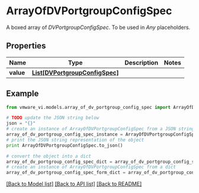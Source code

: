# ArrayOfDVPortgroupConfigSpec

A boxed array of *DVPortgroupConfigSpec*. To be used in *Any* placeholders. 

## Properties
Name | Type | Description | Notes
------------ | ------------- | ------------- | -------------
**value** | [**List[DVPortgroupConfigSpec]**](DVPortgroupConfigSpec.md) |  | 

## Example

```python
from vmware_vi.models.array_of_dv_portgroup_config_spec import ArrayOfDVPortgroupConfigSpec

# TODO update the JSON string below
json = "{}"
# create an instance of ArrayOfDVPortgroupConfigSpec from a JSON string
array_of_dv_portgroup_config_spec_instance = ArrayOfDVPortgroupConfigSpec.from_json(json)
# print the JSON string representation of the object
print ArrayOfDVPortgroupConfigSpec.to_json()

# convert the object into a dict
array_of_dv_portgroup_config_spec_dict = array_of_dv_portgroup_config_spec_instance.to_dict()
# create an instance of ArrayOfDVPortgroupConfigSpec from a dict
array_of_dv_portgroup_config_spec_form_dict = array_of_dv_portgroup_config_spec.from_dict(array_of_dv_portgroup_config_spec_dict)
```
[[Back to Model list]](../README.md#documentation-for-models) [[Back to API list]](../README.md#documentation-for-api-endpoints) [[Back to README]](../README.md)


